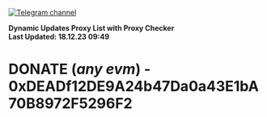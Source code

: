 [![Telegram channel](https://img.shields.io/endpoint?url=https://runkit.io/damiankrawczyk/telegram-badge/branches/master?url=https://t.me/n4z4v0d)](https://t.me/n4z4v0d) 

**Dynamic Updates Proxy List with Proxy Checker**  
**Last Updated: 18.12.23 09:49**

# DONATE (_any evm_) - 0xDEADf12DE9A24b47Da0a43E1bA70B8972F5296F2

